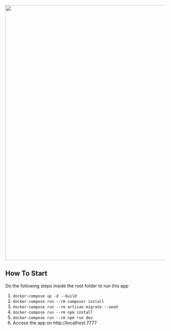 <p align="center"><img src="https://lh3.googleusercontent.com/fife/ABSRlIoLeNUrQzl8vQuDnmz4lzsxHN5xQGcMv89LC8l_aoGw14NddwfECbRK4FH5CVIuwj82QwKpIORKwxFoLH-jqvLZZepQW1UrXIS4pI0KXfmvngNdU3LN8ut1GLkm-mRsIWc4Za0RQYCWjZBhXlrxio13oqM54ar1cWDN4DEEzShUfoJQx5TnhKbUCZOoSHn8aQB8eV3AZuOIo92zuksB9oSfgoCotZO-tcFsMi9mqgVwSkrvioiR6n9npVwfvG99Sz_f7-90SEvcnlvtSSTrhpuFQgIAv6x0cKg8INd6yZ2_N-_wYmVqcTi5oeRq7pYNgj15fBRuWithvMpAzlYLLtM0jdrpea9Xme_uh6t5FgFJ2bjpmnfmwr-D0llpTj2MlS_2bjL42sS_nv0vTL9ZBNl4zbgvxaDnWj5t_9eFODP1H3qmhc5Qm_9lAw8s3-iTLQo4G5oSqSINq7-1A4BGeT-9CvZcrpeDzboRmBz5DBferSzyJffErtP-8Bot6HVghlQ36Nm4kjre9qIsuM0T5_69Stl340DgvrhwkPrp0wwC5YOjNqKRQkVNjFBlGlIwBfXPQEqYh6nzyFnRFy7OhfvxhqzEOKkbMDZWAhvfnWFDtl3vwMy1tl9dNLYm8BCWAn3TGRFWLF-pnylhCOOChzYh_fjZoQJLeY8ByzmKP6DOXLSyVG2ZCsndF0xHvIJdS4dggQMIdH0tWZWXblyPzOMvZlcRLe2h8iI=w2880-h1464-ft" width="800"></p>

## How To Start

Do the following steps inside the root folder to run this app

1. `docker-compose up -d --build`
2. `docker-compose run --rm composer install`
3. `docker-compose run --rm artisan migrate --seed`
4. `docker-compose run --rm npm install`
5. `docker-compose run --rm npm run dev`
6. Access the app on http://localhost:7777
